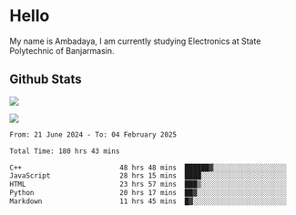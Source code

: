 # Hello

My name is Ambadaya, I am currently studying Electronics at State Polytechnic of Banjarmasin.

## Github Stats
![](https://komarev.com/ghpvc/?username=vorkey&color=41B883&style=for-the-badge)

![](https://readme-stat-vorkey.vercel.app/api/top-langs/?username=vorkey&theme=vue-dark&count_private=true&langs_count=6&size_weight=0.75&count_weight=0.25&layout=compact)

<!-- 
- 👯 I’m looking to collaborate on ... 
- 🤔 I’m looking for help with ...
- 💬 Ask me about ...
- 📫 How to reach me: ...
- 😄 Pronouns: ...
- ⚡ Fun fact: ... -->

<!--START_SECTION:waka-->

```txt
From: 21 June 2024 - To: 04 February 2025

Total Time: 180 hrs 43 mins

C++                        48 hrs 48 mins  ██████▓░░░░░░░░░░░░░░░░░░   26.65 %
JavaScript                 28 hrs 15 mins  ████░░░░░░░░░░░░░░░░░░░░░   15.42 %
HTML                       23 hrs 57 mins  ███▒░░░░░░░░░░░░░░░░░░░░░   13.08 %
Python                     20 hrs 17 mins  ██▓░░░░░░░░░░░░░░░░░░░░░░   11.07 %
Markdown                   11 hrs 45 mins  █▓░░░░░░░░░░░░░░░░░░░░░░░   06.42 %
```

<!--END_SECTION:waka-->
